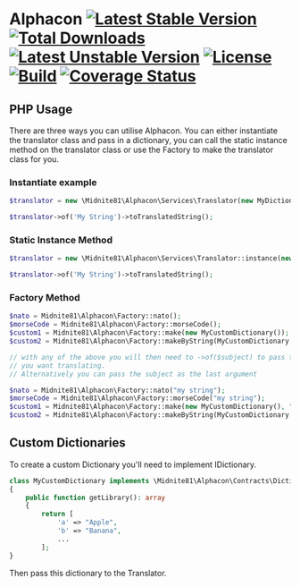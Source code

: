 # Alphacon [![Latest Stable Version](https://poser.pugx.org/midnite81/alphacon/version)](https://packagist.org/packages/midnite81/alphacon) [![Total Downloads](https://poser.pugx.org/midnite81/alphacon/downloads)](https://packagist.org/packages/midnite81/alphacon) [![Latest Unstable Version](https://poser.pugx.org/midnite81/alphacon/v/unstable)](https://packagist.org/packages/midnite81/alphacon) [![License](https://poser.pugx.org/midnite81/alphacon/license.svg)](https://packagist.org/packages/midnite81/alphacon) [![Build](https://travis-ci.org/midnite81/alphacon.svg?branch=master)](https://travis-ci.org/midnite81/alphacon) [![Coverage Status](https://coveralls.io/repos/github/midnite81/alphacon/badge.svg?branch=master)](https://coveralls.io/github/midnite81/alphacon?branch=master)

## PHP Usage

There are three ways you can utilise Alphacon. You can either instantiate the translator 
class and pass in a dictionary, you can call the static instance method on the translator
class or use the Factory to make the translator class for you.

### Instantiate example

```php
$translator = new \Midnite81\Alphacon\Services\Translator(new MyDictionary());

$translator->of('My String')->toTranslatedString();
```

### Static Instance Method

```php
$translator = new \Midnite81\Alphacon\Services\Translator::instance(new MyDictionary());

$translator->of('My String')->toTranslatedString();
```

### Factory Method

```php
$nato = Midnite81\Alphacon\Factory::nato();
$morseCode = Midnite81\Alphacon\Factory::morseCode();
$custom1 = Midnite81\Alphacon\Factory::make(new MyCustomDictionary());
$custom2 = Midnite81\Alphacon\Factory::makeByString(MyCustomDictionary::class);

// with any of the above you will then need to ->of($subject) to pass through the string
// you want translating.
// Alternatively you can pass the subject as the last argument

$nato = Midnite81\Alphacon\Factory::nato("my string");
$morseCode = Midnite81\Alphacon\Factory::morseCode("my string");
$custom1 = Midnite81\Alphacon\Factory::make(new MyCustomDictionary(), "my string");
$custom2 = Midnite81\Alphacon\Factory::makeByString(MyCustomDictionary::class, "my string");
```

## Custom Dictionaries

To create a custom Dictionary you'll need to implement IDictionary. 

```php
class MyCustomDictionary implements \Midnite81\Alphacon\Contracts\Dictionaries\IDictionary
{
    public function getLibrary(): array
    {
        return [
            'a' => "Apple",
            'b' => "Banana",
            ...
        ];
}
```

Then pass this dictionary to the Translator.